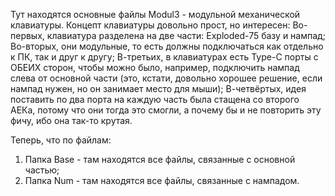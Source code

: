 Тут находятся основные файлы Modul3 - модульной механической клавиатуры.
Концепт клавиатуры довольно прост, но интересен:
Во-первых, клавиатура разделена на две части: Exploded-75 базу и нампад;
Во-вторых, они модульные, то есть должны подключаться как отдельно к ПК, так и друг к другу;
В-третьих, в клавиатурах есть Type-C порты с ОБЕИХ сторон, чтобы можно было, например, подключить нампад слева от основной части (это, кстати, довольно хорошее решение, если нампад нужен, но он занимает место для мыши);
В-четвёртых, идея поставить по два порта на каждую часть была стащена со второго АЕКа, потому что они тогда это смогли, а почему бы и не повторить эту фичу, ибо она так-то крутая.

Теперь, что по файлам:
1) Папка Base - там находятся все файлы, связанные с основной частью;
2) Папка Num - там находятся все файлы, связанные с нампадом.
